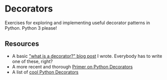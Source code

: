 # Decorators

Exercises for exploring and implementing useful decorator patterns in Python. Python 3 please!

## Resources

* A basic ["what is a decorator?" blog post](http://simeonfranklin.com/blog/2012/jul/1/python-decorators-in-12-steps/) I wrote. Everybody has to write one of these, right?
* A more recent and thorough [Primer on Python Decorators](https://realpython.com/primer-on-python-decorators/)
* A list of [cool Python Decorators](https://github.com/lord63/awesome-python-decorator)

